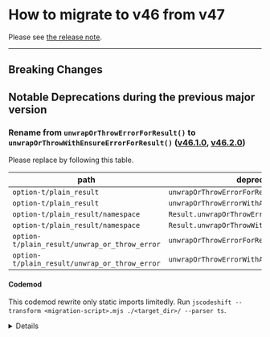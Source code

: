 # How to migrate to v46 from v47

Please see [the release note](https://github.com/option-t/option-t/releases/tag/v47.0.0).

---

## Breaking Changes


## Notable Deprecations during the previous major version

### Rename from `unwrapOrThrowErrorForResult()` to `unwrapOrThrowWithEnsureErrorForResult()` ([v46.1.0][v46.1.0], [v46.2.0][v46.2.0])

Please replace by following this table.


| path                                          | deprecated                                     | new                                     |
| --------------------------------------------- | ---------------------------------------------- | --------------------------------------- |
| `option-t/plain_result`                       | `unwrapOrThrowErrorForResult`                  | `unwrapOrThrowWithEnsureErrorForResult` |
| `option-t/plain_result`                       | `unwrapOrThrowErrorWithAssertForResult`        | `unwrapOrThrowWithEnsureErrorForResult` |
| `option-t/plain_result/namespace`             | `Result.unwrapOrThrowError`                    | `Result.unwrapOrThrowWithEnsureError`   |
| `option-t/plain_result/namespace`             | `Result.unwrapOrThrowWithEnsureErrorForResult` | `Result.unwrapOrThrowWithEnsureError`   |
| `option-t/plain_result/unwrap_or_throw_error` | `unwrapOrThrowErrorForResult`                  | `unwrapOrThrowWithEnsureErrorForResult` |
| `option-t/plain_result/unwrap_or_throw_error` | `unwrapOrThrowErrorWithAssertForResult`        | `unwrapOrThrowWithEnsureErrorForResult` |

#### Codemod

This codemod rewrite only static imports limitedly.
Run `jscodeshift --transform <migration-script>.mjs ./<target_dir>/ --parser ts`.

<details>

```js
// Work with jscodeshift 0.15.2
const DEPRECATED_PATH_TABLE = {
    'option-t/plain_result': new Map(
        Object.entries({
            unwrapOrThrowErrorForResult: 'unwrapOrThrowWithEnsureErrorForResult',
            unwrapOrThrowErrorWithAssertForResult: 'unwrapOrThrowWithEnsureErrorForResult',
        }),
    ),
    'option-t/plain_result/unwrap_or_throw_error': new Map(
        Object.entries({
            unwrapOrThrowErrorForResult: 'unwrapOrThrowWithEnsureErrorForResult',
            unwrapOrThrowErrorWithAssertForResult: 'unwrapOrThrowWithEnsureErrorForResult',
        }),
    ),
};

function isDeprecatedImportPath(path, targetPath) {
    const pathName = path.node.source.value;
    const ok = pathName === targetPath;
    return ok;
}

function isDeprecatedImportItem(path, deprecatedItems) {
    const importItemName = path.node.imported.name;
    const ok = deprecatedItems.has(importItemName);
    return ok;
}

function replaceDeprecatedImportItemWithNewer(j, path, _index, deprecatedItems) {
    const node = path.node;
    const importItemName = node.imported.name;
    const newName = deprecatedItems.get(importItemName);
    if (!newName) {
        throw Error(`no new item in the table. old: ${importItemName}`);
    }

    const local = node.local.name;
    const specifier = j.importSpecifier(j.identifier(newName), j.identifier(local));
    return specifier;
}

export default function transformer(file, api, _options) {
    const j = api.jscodeshift;
    const root = j(file.source);

    for (const [targetPath, deprecatedItems] of Object.entries(DEPRECATED_PATH_TABLE)) {
        root.find(j.ImportDeclaration)
            .filter((path) => isDeprecatedImportPath(path, targetPath))
            .find(j.ImportSpecifier)
            .filter((path) => isDeprecatedImportItem(path, deprecatedItems))
            .replaceWith((path, index) => {
                return replaceDeprecatedImportItemWithNewer(j, path, index, deprecatedItems);
            });
    }

    return root.toSource();
}
```

</details>

[v46.1.0]: https://github.com/option-t/option-t/releases/tag/v46.1.0
[v46.2.0]: https://github.com/option-t/option-t/releases/tag/v46.2.0

